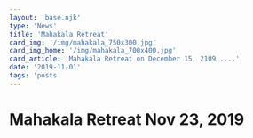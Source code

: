 ```yaml
---
layout: 'base.njk'
type: 'News'
title: 'Mahakala Retreat'
card_img: '/img/mahakala_750x300.jpg'
card_img_home: '/img/mahakala_700x400.jpg'
card_article: 'Mahakala Retreat on December 15, 2109 ....'
date: '2019-11-01'
tags: 'posts'
---
```


# Mahakala Retreat Nov 23, 2019
